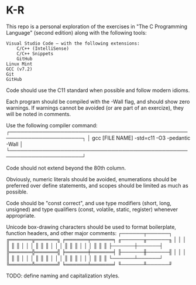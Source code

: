 # K-R

This repo is a personal exploration of the exercises in
"The C Programming Language" (second edition) along with the following tools:

    Visual Studio Code — with the following extensions:
        C/C++ (IntelliSense)
        C/C++ Snippets
        GitHub
    Linux Mint
    GCC (v7.2)
    Git
    GitHub

Code should use the C11 standard when possible and follow modern idioms.

Each program should be compiled with the -Wall flag, and should show zero
warnings. If warnings cannot be avoided (or are part of an exercize), they will
be noted in comments.

Use the following compiler command:
    ┌──────────────────────────────────────────────────────────────────────┐
    │             gcc [FILE NAME] -std=c11 -O3 -pedantic -Wall             │
    └──────────────────────────────────────────────────────────────────────┘

Code should not extend beyond the 80th column.

Obviously, numeric literals should be avoided, enumerations should be preferred
over define statements, and scopes should be limited as much as possible.

Code should be "const correct", and use type modifiers (short, long, unsigned)
and type qualifiers (const, volatile, static, register) whenever appropriate.

Unicode box-drawing characters should be used to format boilerplate, function
headers, and other major comments:
    ┌──────┬──────┐    ╔══════╦══════╗    ╒══════╤══════╕    ╓──────╥──────╖
    │      │      │    ║      ║      ║    │      │      │    ║      ║      ║
    │      │      │    ║      ║      ║    │      │      │    ║      ║      ║
    ├──────┼──────┤    ╠══════╬══════╣    ╞══════╪══════╡    ╟──────╫──────╢
    │      │      │    ║      ║      ║    │      │      │    ║      ║      ║
    │      │      │    ║      ║      ║    │      │      │    ║      ║      ║
    └──────┴──────┘    ╚══════╩══════╝    ╘══════╧══════╛    ╙──────╨──────╜

TODO: define naming and capitalization styles.